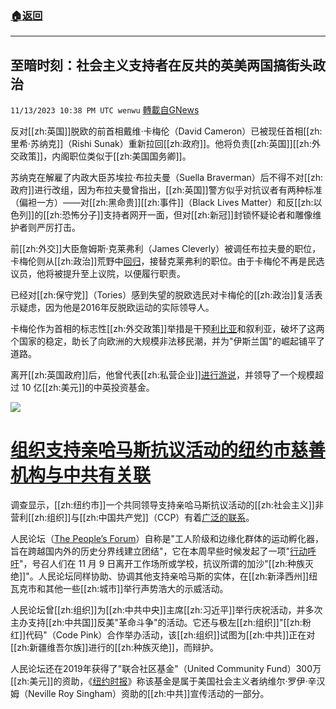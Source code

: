 ###  [:house:返回](README.md)
---


## 至暗时刻：社会主义支持者在反共的英美两国搞街头政治
`11/13/2023 10:38 PM UTC wenwu` [轉載自GNews](https://gnews.org/articles/1972396)

反对[[zh:英国]]脱欧的前首相戴维·卡梅伦（David Cameron）已被现任首相[[zh:里希·苏纳克]]（Rishi Sunak）重新拉回[[zh:政府]]。他将负责[[zh:英国]][[zh:外交政策]]，内阁职位类似于[[zh:美国国务卿]]。

苏纳克在解雇了内政大臣苏埃拉·布拉夫曼（Suella Braverman）后不得不对[[zh:政府]]进行改组，因为布拉夫曼曾指出，[[zh:英国]]警方似乎对抗议者有两种标准（偏袒一方）——对[[zh:黑命贵]][[zh:事件]]（Black Lives Matter）和反[[zh:以色列]]的[[zh:恐怖分子]]支持者网开一面，但对[[zh:新冠]]封锁怀疑论者和雕像维护者则严厉打击。

前[[zh:外交]]大臣詹姆斯·克莱弗利（James Cleverly）被调任布拉夫曼的职位，卡梅伦则从[[zh:政治]]荒野中[回归](https://x.com/Conservatives/status/1724004200516903049?s=20)，接替克莱弗利的职位。由于卡梅伦不再是民选议员，他将被提升至上议院，以便履行职责。

已经对[[zh:保守党]]（Tories）感到失望的脱欧选民对卡梅伦的[[zh:政治]]复活表示疑虑，因为他是2016年反脱欧运动的实际领导人。

卡梅伦作为首相的标志性[[zh:外交政策]]举措是干预[利比亚](https://www.theguardian.com/world/2016/sep/14/mps-deliver-damning-verdict-on-camerons-libya-intervention)和叙利亚，破坏了这两个国家的稳定，助长了向欧洲的大规模非法移民潮，并为"伊斯兰国"的崛起铺平了道路。

离开[[zh:英国政府]]后，他曾代表[[zh:私营企业]][进行游说](https://x.com/bbcnickrobinson/status/1724013882832761051?s=20)，并领导了一个规模超过 10 亿[[zh:美元]]的中英投资基金。

![](ipfs://QmaEGsGAppwzdAEnQAyDgYLJ96jc5rpxfCAJb39mR1A254?.png)

# [组织支持亲哈马斯抗议活动的纽约市慈善机构与中共有关联](https://thenationalpulse.com/2023/11/10/nyc-charity-organizing-pro-gaza-protests-has-chinese-communist-links/)
调查显示，[[zh:纽约市]]一个共同领导支持亲哈马斯抗议活动的[[zh:社会主义]]非营利[[zh:组织]]与[[zh:中国共产党]]（CCP）有着[广泛的联系](https://www.washingtonexaminer.com/news/chinese-communist-party-group-hamas-protests-hamas-palestinians)。

人民论坛（[The People’s Forum](https://peoplesforum.org/about/)）自称是"工人阶级和边缘化群体的运动孵化器，旨在跨越国内外的历史分界线建立团结"，它在本周早些时候发起了一项"[行动呼吁](https://x.com/PeoplesForumNYC/status/1721915687742947530?s=20)"，号召人们在 11 月 9 日离开工作场所或学校，抗议所谓的加沙"[[zh:种族灭绝]]"。人民论坛同样协助、协调其他支持亲哈马斯的实体，在[[zh:新泽西州]]纽瓦克市和其他一些[[zh:城市]]举行声势浩大的示威活动。

人民论坛曾[[zh:组织]]为[[zh:中共中央]]主席[[zh:习近平]]举行庆祝活动，并多次主办支持[[zh:中共国]]反美"革命斗争"的活动。它还与极左[[zh:组织]]"[[zh:粉红]]代码"（Code Pink）合作举办活动，该[[zh:组织]]试图为[[zh:中共]]正在对[[zh:新疆维吾尔族]]进行的[[zh:种族灭绝]]，而辩护。

人民论坛还在2019年获得了"联合社区基金"（United Community Fund）300万[[zh:美元]]的资助，《[纽约时报](https://www.nytimes.com/2023/08/05/world/europe/neville-roy-singham-china-propaganda.html)》称该基金是属于美国社会主义者纳维尔·罗伊·辛汉姆（Neville Roy Singham）资助的[[zh:中共]]宣传活动的一部分。

